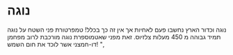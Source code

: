# נוגה

נוגה וכדור הארץ נחשבו פעם לאחיות אך אין זה כך בכלל! טמפרטורת פני השטח על נוגה
תמיד גבוהה מ 450 מעלות צלזיוס. זאת מפני שאטמוספרת נוגה מורכבת לרוב מפחמן
דו-חמצני אשר לוכד את חום השמש! ",
